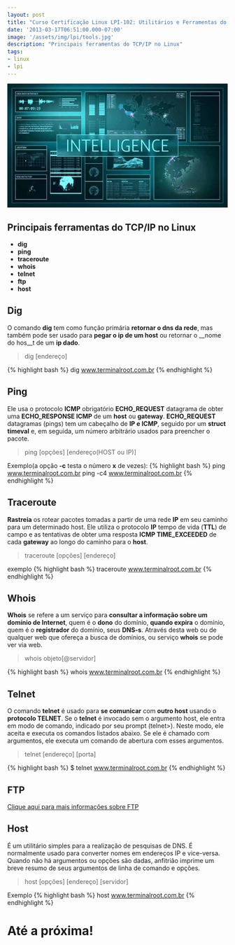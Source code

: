 ```yaml
---
layout: post
title: "Curso Certificação Linux LPI-102: Utilitários e Ferramentas do TCP/IP"
date: '2013-03-17T06:51:00.000-07:00'
image: '/assets/img/lpi/tools.jpg'
description: "Principais ferramentas do TCP/IP no Linux"
tags:
- linux
- lpi
---
```

![Curso Certificação Linux LPI-102: Utilitários e Ferramentas do TCP/IP](/assets/img/lpi/tools.jpg "Curso Certificação Linux LPI-102: Utilitários e Ferramentas do TCP/IP")

## Principais ferramentas do TCP/IP no Linux
* __dig__
* __ping__
* __traceroute__
* __whois__
* __telnet__
* __ftp__
* __host__

## Dig

O comando __dig__ tem como função primária __retornar o dns da rede__, mas também pode ser usado para __pegar o ip de um host__ ou retornar o __nome do hos__t de um __ip dado__.

> dig [endereço]



<script async src="https://pagead2.googlesyndication.com/pagead/js/adsbygoogle.js"></script>

<!-- Informat -->
<ins class="adsbygoogle"
     style="display:block"
     data-ad-client="ca-pub-2838251107855362"
     data-ad-slot="2327980059"
     data-ad-format="auto"
     data-full-width-responsive="true"></ins>

<script>
(adsbygoogle = window.adsbygoogle || []).push({});
</script>



{% highlight bash %}
dig www.terminalroot.com.br
{% endhighlight %}

## Ping

Ele usa o protocolo __ICMP__ obrigatório __ECHO_REQUEST__ datagrama de obter uma __ECHO_RESPONSE ICMP__ de um __host__ ou __gateway__. __ECHO_REQUEST__ datagramas (pings) tem um cabeçalho de __IP e ICMP__, seguido por um __struct timeval__ e, em seguida, um número arbitrário usados ​​para preencher o pacote.

> ping [opções] [endereço(HOST ou IP)]

Exemplo(a opção __-c__ testa o número __x__ de vezes):
{% highlight bash %}
ping www.terminalroot.com.br
ping -c4 www.terminalroot.com.br
{% endhighlight %}

## Traceroute

__Rastreia__ os rotear pacotes tomadas a partir de uma rede __IP__ em seu caminho para um determinado host. Ele utiliza o protocolo __IP__ tempo de vida (__TTL__) de campo e as tentativas de obter uma resposta __ICMP TIME_EXCEEDED__ de cada __gateway__ ao longo do caminho para o __host__.

> traceroute [opções] [endereço]

exemplo
{% highlight bash %}
traceroute www.terminalroot.com.br
{% endhighlight %}

## Whois

__Whois__ se refere a um serviço para __consultar a informação sobre um domínio de Internet__, quem é o __dono__ do domínio, __quando expira__ o domínio, quem é o __registrador__ do domínio, seus __DNS-s__. Através desta web ou de qualquer web que ofereça a busca de domínios, ou serviço __whois__ se pode ver via web.

> whois objeto[@servidor]

{% highlight bash %}
whois www.terminalroot.com.br
{% endhighlight %}

## Telnet
O comando __telnet__ é usado para __se comunicar__ com __outro host__ usando o __protocolo TELNET__. Se o __telnet__ é invocado sem o argumento host, ele entra em modo de comando, indicado por seu prompt (telnet>). Neste modo, ele aceita e executa os comandos listados abaixo. Se ele é chamado com argumentos, ele executa um comando de abertura com esses argumentos.

> telnet [endereço] [porta]



<script async src="https://pagead2.googlesyndication.com/pagead/js/adsbygoogle.js"></script>

<!-- Informat -->
<ins class="adsbygoogle"
     style="display:block"
     data-ad-client="ca-pub-2838251107855362"
     data-ad-slot="2327980059"
     data-ad-format="auto"
     data-full-width-responsive="true"></ins>

<script>
(adsbygoogle = window.adsbygoogle || []).push({});
</script>



{% highlight bash %}
$ telnet www.terminalroot.com.br
{% endhighlight %}

## FTP

[Clique aqui para mais informações sobre FTP](http://terminalroot.com.br/2015/01/utilizando-ftp-por-comando.html)

## Host
 
É um utilitário simples para a realização de pesquisas de DNS. É normalmente usado para converter nomes em endereços IP e vice-versa. Quando não há argumentos ou opções são dadas, anfitrião imprime um breve resumo de seus argumentos de linha de comando e opções.
 

> host [opções] [endereço] [servidor]

Exemplo
{% highlight bash %}
host www.terminalroot.com.br
{% endhighlight %}

# Até a próxima!

<script async src="https://pagead2.googlesyndication.com/pagead/js/adsbygoogle.js"></script>

<!-- Informat -->
<ins class="adsbygoogle"
 style="display:block"
 data-ad-client="ca-pub-2838251107855362"
 data-ad-slot="2327980059"
 data-ad-format="auto"
 data-full-width-responsive="true"></ins>

<script>
(adsbygoogle = window.adsbygoogle || []).push({});
</script>


